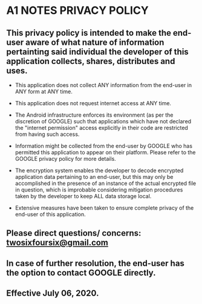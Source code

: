# A1 NOTES PRIVACY POLICY

## This privacy policy is intended to make the end-user aware of what nature of information pertainting said individual the developer of this application collects, shares, distributes and uses.

* This application does not collect ANY information from the end-user in ANY form at ANY time.
  
* This application does not request internet access at ANY time.
  
* The Android infrastructure enforces its environment (as per the discretion of GOOGLE) such that applications which have not declared the "internet permission" access explicitly in their code are restricted from having such access.
	
* Information might be collected from the end-user by GOOGLE who has permitted this application to appear on their platform. Please refer to the GOOGLE privacy policy for more details.
	
* The encryption system enables the developer to decode encrypted application data pertaining to an end-user, but this may only be accomplished in the presence of an instance of the actual encrypted file in question, which is improbable considering mitigation procedures taken by the developer to keep ALL data storage local.
	
* Extensive measures have been taken to ensure complete privacy of the end-user of this application.

## Please direct questions/ concerns: twosixfoursix@gmail.com
## In case of further resolution, the end-user has the option to contact GOOGLE directly.

## Effective July 06, 2020.
